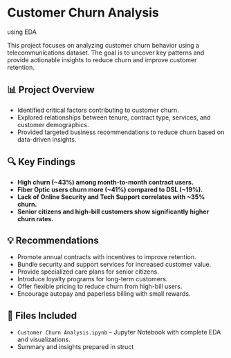 # Customer Churn Analysis
using EDA

This project focuses on analyzing customer churn behavior using a telecommunications dataset. The goal is to uncover key patterns and provide actionable insights to reduce churn and improve customer retention.

## 📊 Project Overview

- Identified critical factors contributing to customer churn.
- Explored relationships between tenure, contract type, services, and customer demographics.
- Provided targeted business recommendations to reduce churn based on data-driven insights.

## 🔍 Key Findings

- **High churn (~43%) among month-to-month contract users.**
- **Fiber Optic users churn more (~41%) compared to DSL (~19%).**
- **Lack of Online Security and Tech Support correlates with ~35% churn.**
- **Senior citizens and high-bill customers show significantly higher churn rates.**

## 💡 Recommendations

- Promote annual contracts with incentives to improve retention.
- Bundle security and support services for increased customer value.
- Provide specialized care plans for senior citizens.
- Introduce loyalty programs for long-term customers.
- Offer flexible pricing to reduce churn from high-bill users.
- Encourage autopay and paperless billing with small rewards.

## 📁 Files Included

- `Customer Churn Analysis.ipynb` – Jupyter Notebook with complete EDA and visualizations.
- Summary and insights prepared in struct
